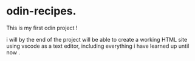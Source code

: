 # odin-recipes.

This is my first odin project !

i will by the end of the project will be able to create a working HTML site using vscode as a text editor, including everything i have learned up until now .